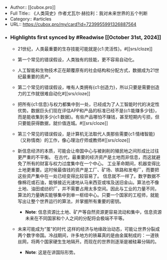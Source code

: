 - Author:: [[cubox.pro]]
- Full Title:: 《人类简史》作者尤瓦尔·赫拉利：我对未来世界的五个判断
- Category:: #articles
- URL:: https://cubox.pro/my/card?id=7239955991326887564
- ### Highlights first synced by #Readwise [[October 31st, 2024]]
    - 21世纪，人类最重要的生存技能可能就是{c1:灵活性}。#[[srs/cloze]]
    - 第一个常见的错误假设，人类独有的技能，更不容易自动化。
    - 人工智能和生物技术正在颠覆原有的社会结构和分配方式，数据成为21世纪最重要的资产。
    - 第二个常见的错误假设，唯有人类拥有{c1:创造力}，所以只要是需要创造力的工作就很难自动化#[[srs/cloze]]

    - 把所有{c1:信息}与权力都集中到一处，已经成为了人工智能时代的决定性优势。数据巨头们现在评估APP和产品的标准已经不是{c1:能赚多少钱}，而是能收集到多少{c1:数据}。有些产品哪怕不赚钱，甚至短期内亏损，但只要能获得数据，就价值连城。#[[srs/cloze]]

    - 第三个常见的错误假设，是计算机无法取代人类那些需要{c1:情绪智能}（又称情商）的工作，像心理治疗师或教师#[[srs/cloze]]
    - 新信息经济的本质，可能会让帝国中心与被剥削的殖民地之间形成比过往更严重的不平衡。
在古代，最重要的经济资产是土地而非信息，而这就避免了所有的财富与权力过度集中在一个中心。
工业革命期间，机器变得比土地更重要。这时候最值钱的资产是工厂、矿场、铁路和发电厂，而要把这些资产集中在一处已经变得比较容易了。
信息就不一样了。数字数据不像棉花或石油，能够接近光速地从马来西亚或埃及送旧金山。算法也不像土地、油田或纺织厂，并不需要占用太多空间。因此与工业的力量不同，算法的力量确实能够集中到单一枢纽中心。只要一个国家的工程师，就能写出让整个世界运行的算法，并掌握所有重要的密钥。
        - **Note**: 信息资源比土地、矿产等自然资源更容易流动和集中，信息资源未来在不同国家和个人之间的分配将会极端不平等。
    - 未来可能成为“茧”的时代
这样的经济与地缘政治动态，可能让世界分裂成两个数字帝国。冷战期间，许多地方的铁幕真的是由金属制成的：一道铁丝网，将两个国家硬生生地隔开。而现在的世界则逐渐是被硅幕分隔的。
        - **Note**: 这是在讲国际形势。
